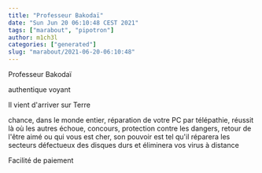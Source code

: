 ```yaml
---
title: "Professeur Bakodaï"
date: "Sun Jun 20 06:10:48 CEST 2021"
tags: ["marabout", "pipotron"]
author: m1ch3l
categories: ["generated"]
slug: "marabout/2021-06-20-06:10:48"
---
```


Professeur Bakodaï

authentique voyant

Il vient d'arriver sur Terre

chance, dans le monde entier, réparation de votre PC par télépathie, réussit là où les autres échoue, concours, protection contre les dangers, retour de l'être aimé ou qui vous est cher, son pouvoir est tel qu'il réparera les secteurs défectueux des disques durs et éliminera vos virus à distance

Facilité de paiement
